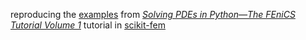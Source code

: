 reproducing the [examples](https://fenicsproject.org/pub/tutorial/python/vol1) from [_Solving PDEs in Python—The FEniCS Tutorial Volume 1_](https://fenicsproject.org/pub/tutorial/html/ftut1.html) tutorial in [scikit-fem](https://github.com/kinnala/scikit-fem)

